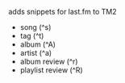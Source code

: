 adds snippets for last.fm to TM2

 * song (^s)
 * tag (^t)
 * album (^A)
 * artist (^a)
 * album review (^r)
 * playlist review (^R)

